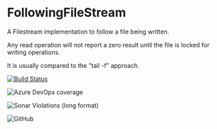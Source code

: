 # FollowingFileStream

A Filestream implementation to follow a file being written.

Any read operation will not report a zero result until the file is locked for writing operations.

It is usually compared to the "tail -f" approach.


[![Build Status](https://dev.azure.com/manandre/manandre/_apis/build/status/manandre.FollowingFileStream?branchName=master)](https://dev.azure.com/manandre/manandre/_build/latest?definitionId=1&branchName=master)

![Azure DevOps coverage](https://img.shields.io/azure-devops/coverage/manandre/manandre/1)

![Sonar Violations (long format)](https://img.shields.io/sonar/violations/manandre_FollowingFileStream?format=long&server=https%3A%2F%2Fsonarcloud.io)

![GitHub](https://img.shields.io/github/license/manandre/FollowingFileStream)
